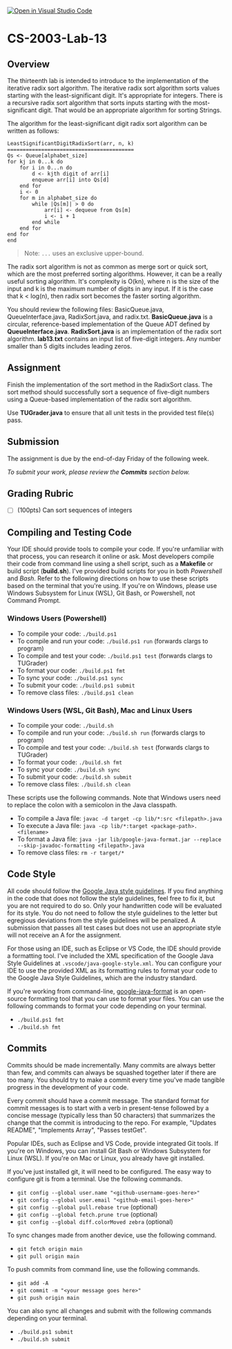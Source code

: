 [![Open in Visual Studio Code](https://classroom.github.com/assets/open-in-vscode-718a45dd9cf7e7f842a935f5ebbe5719a5e09af4491e668f4dbf3b35d5cca122.svg)](https://classroom.github.com/online_ide?assignment_repo_id=12926857&assignment_repo_type=AssignmentRepo)
# CS-2003-Lab-13

## Overview
The thirteenth lab is intended to introduce to the implementation of the iterative radix sort algorithm. The iterative radix sort algorithm sorts values starting with the least-significant digit. It's appropriate for integers. There is a recursive radix sort algorithm that sorts inputs starting with the most-significant digit. That would be an appropriate algorithm for sorting Strings.

The algorithm for the least-significant digit radix sort algorithm can be written as follows:

```pseudo
LeastSignificantDigitRadixSort(arr, n, k)
=========================================
Qs <- Queue[alphabet_size]
for kj in 0...k do
    for i in 0...n do
        d <- kjth digit of arr[i]
        enqueue arr[i] into Qs[d]
    end for
    i <- 0
    for m in alphabet_size do
        while |Qs[m]| > 0 do
            arr[i] <- dequeue from Qs[m]
            i <- i + 1
        end while
    end for
end for
end
```
> Note: `...` uses an exclusive upper-bound.

The radix sort algorithm is not as common as merge sort or quick sort, which are the most preferred sorting algorithms. However, it can be a really useful sorting algorithm. It's complexity is O(kn), where n is the size of the input and k is the maximum number of digits in any input. If it is the case that k < log(n), then radix sort becomes the faster sorting algorithm.

You should review the following files: BasicQueue.java, QueueInterface.java, RadixSort.java, and radix.txt. **BasicQueue.java** is a circular, reference-based implementation of the Queue ADT defined by **QueueInterface.java**. **RadixSort.java** is an implementation of the radix sort algorithm. **lab13.txt** contains an input list of five-digit integers. Any number smaller than 5 digits includes leading zeros.

## Assignment
Finish the implementation of the sort method in the RadixSort class. The sort method should successfully sort a sequence of five-digit numbers using a Queue-based implementation of the radix sort algorithm.

Use **TUGrader.java** to ensure that all unit tests in the provided test file(s) pass.

## Submission
The assignment is due by the end-of-day Friday of the following week.

*To submit your work, please review the **Commits** section below.*

## Grading Rubric
- [ ] (100pts) Can sort sequences of integers

## Compiling and Testing Code
Your IDE should provide tools to compile your code. If you're unfamiliar with that process, you can research it online or ask. Most developers compile their code from command line using a shell script, such as a **Makefile** or build script (**build.sh**). I've provided build scripts for you in both *Powershell* and *Bash*. Refer to the following directions on how to use these scripts based on the terminal that you're using. If you're on Windows, please use Windows Subsystem for Linux (WSL), Git Bash, or Powershell, not Command Prompt.

### Windows Users (Powershell)
- To compile your code: `./build.ps1`
- To compile and run your code: `./build.ps1 run` (forwards clargs to program)
- To compile and test your code: `./build.ps1 test` (forwards clargs to TUGrader)
- To format your code: `./build.ps1 fmt`
- To sync your code: `./build.ps1 sync`
- To submit your code: `./build.ps1 submit`
- To remove class files: `./build.ps1 clean`

### Windows Users (WSL, Git Bash), Mac and Linux Users
- To compile your code: `./build.sh`
- To compile and run your code: `./build.sh run` (forwards clargs to program)
- To compile and test your code: `./build.sh test` (forwards clargs to TUGrader)
- To format your code: `./build.sh fmt`
- To sync your code: `./build.sh sync`
- To submit your code: `./build.sh submit`
- To remove class files: `./build.sh clean`

These scripts use the following commands. Note that Windows users need to replace the colon with a semicolon in the Java classpath.
- To compile a Java file: `javac -d target -cp lib/*:src <filepath>.java`
- To execute a Java file: `java -cp lib/*:target <package-path>.<filename>`
- To format a Java file: `java -jar lib/google-java-format.jar --replace --skip-javadoc-formatting <filepath>.java`
- To remove class files: `rm -r target/*`

## Code Style
All code should follow the [Google Java style guidelines](https://google.github.io/styleguide/javaguide.html). If you find anything in the code that does not follow the style guidelines, feel free to fix it, but you are not required to do so. Only your handwritten code will be evaluated for its style. You do not need to follow the style guidelines to the letter but egregious deviations from the style guidelines will be penalized. A submission that passes all test cases but does not use an appropriate style will not receive an A for the assignment.

For those using an IDE, such as Eclipse or VS Code, the IDE should provide a formatting tool. I've included the XML specification of the Google Java Style Guidelines at `.vscode/java-google-style.xml`. You can configure your IDE to use the provided XML as its formatting rules to format your code to the Google Java Style Guidelines, which are the industry standard.

If you're working from command-line, [google-java-format](https://github.com/google/google-java-format) is an open-source formatting tool that you can use to format your files. You can use the following commands to format your code depending on your terminal.
- `./build.ps1 fmt`
- `./build.sh fmt`

## Commits
Commits should be made incrementally. Many commits are always better than few, and commits can always be squashed together later if there are too many. You should try to make a commit every time you've made tangible progress in the development of your code.

Every commit should have a commit message. The standard format for commit messages is to start with a verb in present-tense followed by a concise message (typically less than 50 characters) that summarizes the change that the commit is introducing to the repo. For example, "Updates README", "Implements Array", "Passes testGet".

Popular IDEs, such as Eclipse and VS Code, provide integrated Git tools. If you're on Windows, you can install Git Bash or Windows Subsystem for Linux (WSL). If you're on Mac or Linux, you already have git installed.

If you've just installed git, it will need to be configured. The easy way to configure git is from a terminal. Use the following commands.
- `git config --global user.name "<github-username-goes-here>"`
- `git config --global user.email "<github-email-goes-here>"`
- `git config --global pull.rebase true` (optional)
- `git config --global fetch.prune true` (optional)
- `git config --global diff.colorMoved zebra` (optional)

To sync changes made from another device, use the following command.
- `git fetch origin main`
- `git pull origin main`

To push commits from command line, use the following commands.
- `git add -A`
- `git commit -m "<your message goes here>"`
- `git push origin main`

You can also sync all changes and submit with the following commands depending on your terminal.
- `./build.ps1 submit`
- `./build.sh submit`
